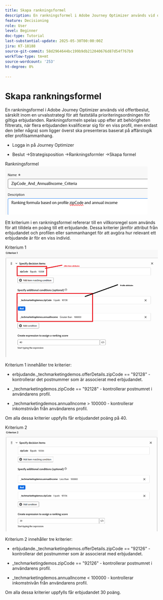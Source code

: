 ```yaml
---
title: Skapa rankningsformel
description: En rankningsformel i Adobe Journey Optimizer används vid offertbeslut, särskilt inom en urvalsstrategi för att fastställa prioriteringsordningen för giltiga erbjudanden.
feature: Decisioning
role: User
level: Beginner
doc-type: Tutorial
last-substantial-update: 2025-05-30T00:00:00Z
jira: KT-18188
source-git-commit: 58d2964644bc199b9db212040676d87d54f767b9
workflow-type: tm+mt
source-wordcount: '253'
ht-degree: 0%

---
```



# Skapa rankningsformel

En rankningsformel i Adobe Journey Optimizer används vid offertbeslut, särskilt inom en urvalsstrategi för att fastställa prioriteringsordningen för giltiga erbjudanden. Rankningsformeln spelas upp efter att behörigheten filtrerats, när flera erbjudanden kvalificerar sig för en viss profil, men endast den (eller några) som ligger överst ska presenteras baserat på affärslogik eller profilsammanhang.

* Logga in på Journey Optimizer

* Beslut ->Strategisposition ->Rankningsformler ->Skapa formel

Rankningsformel
![name_description](assets/formuala-ranking.png)

Ett kriterium i en rankningsformel refererar till en villkorsregel som används för att tilldela en poäng till ett erbjudande. Dessa kriterier jämför attribut från erbjudandet och profilen eller sammanhanget för att avgöra hur relevant ett erbjudande är för en viss individ.



Kriterium 1
![condition_one](assets/criteria1.png)

Kriterium 1 innehåller tre kriterier:

* erbjudande._techmarketingdemos.offerDetails.zipCode == &quot;92128&quot; - kontrollerar det postnummer som är associerat med erbjudandet.

* _techmarketingdemos.zipCode == &quot;92128&quot; - kontrollerar postnumret i användarens profil.

* _techmarketingdemos.annualIncome > 100000 - kontrollerar inkomstnivån från användarens profil.

Om alla dessa kriterier uppfylls får erbjudandet poäng på 40.






Kriterium 2
![condition_two](assets/criteria2.png)

Kriterium 2 innehåller tre kriterier:

* erbjudande._techmarketingdemos.offerDetails.zipCode == &quot;92126&quot; - kontrollerar det postnummer som är associerat med erbjudandet.

* _techmarketingdemos.zipCode == &quot;92126&quot; - kontrollerar postnumret i användarens profil.

* _techmarketingdemos.annualIncome &lt; 100000 - kontrollerar inkomstnivån från användarens profil.

Om alla dessa kriterier uppfylls får erbjudandet 30 poäng.




